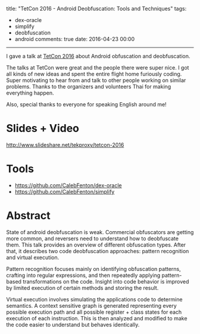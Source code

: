 title: "TetCon 2016 - Android Deobfuscation: Tools and Techniques"
tags:
  - dex-oracle
  - simplify
  - deobfuscation
  - android
comments: true
date: 2016-04-23 00:00
---

I gave a talk at [TetCon 2016](https://tetcon.org) about Android obfuscation and deobfuscation.

The talks at TetCon were great and the people there were super nice. I got all kinds of new ideas and spent the entire flight home furiously coding. Super motivating to hear from and talk to other people working on similar problems. Thanks to the organizers and volunteers Thai for making everything happen.

Also, special thanks to everyone for speaking English around me!

# Slides + Video

http://www.slideshare.net/tekproxy/tetcon-2016

# Tools

* https://github.com/CalebFenton/dex-oracle
* https://github.com/CalebFenton/simplify

# Abstract

State of android deobfuscation is weak. Commercial obfuscators are getting more common, and reversers need to understand how to deobfuscate them. This talk provides an overview of different obfuscation types. After that, it describes two code deobfuscation approaches: pattern recognition and virtual execution.

Pattern recognition focuses mainly on identifying obfuscation patterns, crafting into regular expressions, and then repeatedly applying pattern-based transformations on the code. Insight into code behavior is improved by limited execution of certain methods and storing the result.

Virtual execution involves simulating the applications code to determine semantics. A context sensitive graph is generated representing every possible execution path and all possible register + class states for each execution of each instruction. This is then analyzed and modified to make the code easier to understand but behaves identically.
